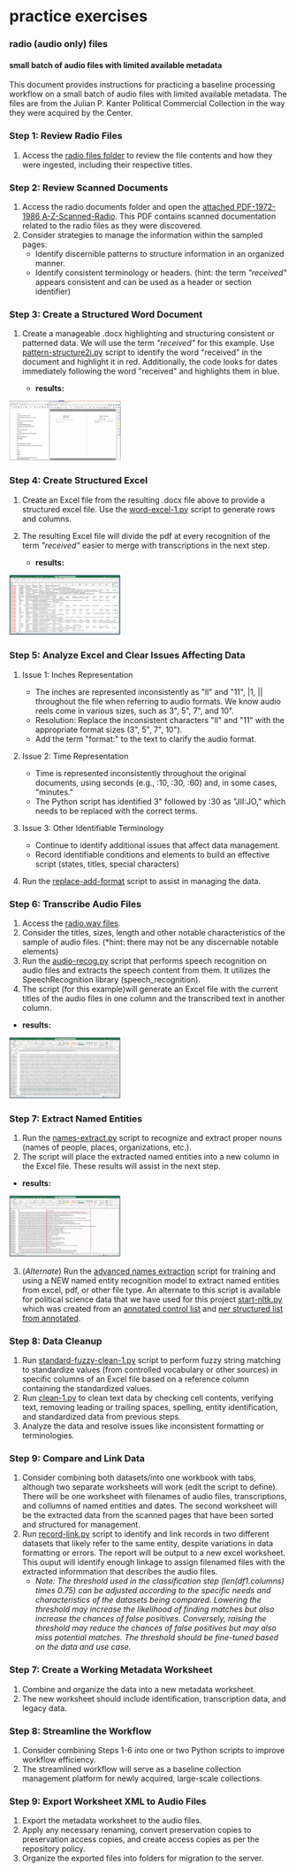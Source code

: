 # practice exercises

### radio (audio only) files

#### small batch of audio files with limited available metadata

This document provides instructions for practicing a baseline processing workflow on a small batch of audio files with limited available metadata. The files are from the Julian P. Kanter Political Commercial Collection in the way they were acquired by the Center.

### Step 1: Review Radio Files

1. Access the [radio files folder](https://github.com/prys0000/political-commercial-collection-archives/tree/main/practice/radio%20documents) to review the file contents and how they were ingested, including their respective titles.

### Step 2: Review Scanned Documents

1. Access the radio documents folder and open the [attached PDF-1972-1986 A-Z-Scanned-Radio](https://github.com/prys0000/political-commercial-collection-archives/blob/main/practice/radio%20documents/1972-1986%20A-Z-Scanned-Radio.pdf). This PDF contains scanned documentation related to the radio files as they were discovered.
2. Consider strategies to manage the information within the sampled pages:
	- Identify discernible patterns to structure information in an organized manner.
	- Identify consistent terminology or headers. (hint: the term *"received"* appears consistent and can be used as a header or section identifier)
	
### Step 3: Create a Structured Word Document 
1. Create a manageable .docx highlighting and structuring consistent or patterned data. We will use the term *"received"* for this example. Use [pattern-structure2i.py](https://github.com/prys0000/political-commercial-collection-archives/blob/main/practice/radio%20documents/pattern-structure2i.py) script to identify the word "received" in the document and highlight it in red. Additionally, the code looks for dates immediately following the word "received" and highlights them in blue.

	* **results:**


<img src="https://github.com/prys0000/political-commercial-collection-archives/blob/main/practice/radio%20documents/picture%20-%20pattern-format-example.png" width=40% height=40%>
	
### Step 4: Create Structured Excel

1. Create an Excel file from the resulting .docx file above to provide a structured excel file. Use the [word-excel-1.py](https://github.com/prys0000/political-commercial-collection-archives/blob/main/practice/radio%20documents/word-excel-1.py) script to generate rows and columns.
2. The resulting Excel file will divide the pdf at every recognition of the term *"received"* easier to merge with transcriptions in the next step.

	* **results:**
	
	
<img src="https://github.com/prys0000/political-commercial-collection-archives/blob/main/practice/radio%20documents/results-word-excel-1.png" width=40% height=40%>


### Step 5: Analyze Excel and Clear Issues Affecting Data 

1. Issue 1: Inches Representation

	- The inches are represented inconsistently as "ll" and "11", |1, || throughout the file when referring to audio formats. We know audio reels come in various sizes, such as 3", 5", 7", and 10".
	- Resolution: Replace the inconsistent characters "ll" and "11" with the appropriate format sizes (3", 5", 7", 10"). 
	- Add the term "format:" to the text to clarify the audio format.

2. Issue 2: Time Representation

	- Time is represented inconsistently throughout the original documents, using seconds (e.g., :10, :30, :60) and, in some cases, "minutes."
	- The Python script has identified 3" followed by :30 as "JII:JO," which needs to be replaced with the correct terms.

3. Issue 3: Other Identifiable Terminology 

	- Continue to identify additional issues that affect data management. 
	- Record identifiable conditions and elements to build an effective script (states, titles, special characters)

4. Run the [replace-add-format](https://github.com/prys0000/political-commercial-collection-archives/blob/main/practice/replace-add-format.py) script to assist in managing the data. 	


### Step 6: Transcribe Audio Files

1. Access the [radio.wav files](https://github.com/prys0000/political-commercial-collection-archives/blob/main/practice/radio%20documents/README_radio%20files.md).
2. Consider the titles, sizes, length and other notable characteristics of the sample of audio files. (*hint: there may not be any discernable notable elements) 
2. Run the [audio-recog.py](https://github.com/prys0000/political-commercial-collection-archives/blob/main/practice/radio%20documents/audio-recog.py) script that performs speech recognition on audio files and extracts the speech content from them. It utilizes the SpeechRecognition library (speech_recognition).
2. The script (for this example)will generate an Excel file with the current titles of the audio files in one column and the transcribed text in another column.

* **results:**

<img src="https://github.com/prys0000/political-commercial-collection-archives/blob/main/practice/radio%20documents/results-audio-recognition.png" width=40% heigh=40%>


### Step 7: Extract Named Entities

1. Run the [names-extract.py](https://github.com/prys0000/political-commercial-collection-archives/blob/main/practice/radio%20documents/names-extraction.py) script to recognize and extract proper nouns (names of people, places, organizations, etc.).
2. The script will place the extracted named entities into a new column in the Excel file. These results will assist in the next step. 

* **results:**

<img src="https://github.com/prys0000/political-commercial-collection-archives/blob/main/practice/radio%20documents/results-names-extraction.png" width=40% height=40%>

3. (*Alternate*) Run the [advanced names extraction](https://github.com/prys0000/political-commercial-collection-archives/blob/main/practice/radio%20documents/1-start-nltk.py) script for training and using a NEW named entity recognition model to extract named entities from excel, pdf, or other file type.  An alternate to this script is available for political science data that we have used for this project [start-nltk.py](https://github.com/prys0000/political-commercial-collection-archives/blob/main/practice/radio%20documents/start-nltk.py) which was created from an [annotated control list](https://github.com/prys0000/political-commercial-collection-archives/blob/main/practice/radio%20documents/ner_training_politicalscience.csv) and [ner structured list from annotated](https://github.com/prys0000/political-commercial-collection-archives/blob/main/practice/radio%20documents/ner_results.csv). 


### Step 8: Data Cleanup

1. Run [standard-fuzzy-clean-1.py](https://github.com/prys0000/political-commercial-collection-archives/blob/main/practice/radio%20documents/standard-fuzzy-clean-1.py) script to perform fuzzy string matching to standardize values (from controlled vocabulary or other sources) in specific columns of an Excel file based on a reference column containing the standardized values.
2. Run [clean-1.py](https://github.com/prys0000/political-commercial-collection-archives/blob/main/practice/radio%20documents/clean-1.py) to clean text data by checking cell contents, verifying text, removing leading or trailing spaces, spelling, entity identification, and standardized data from previous steps. 
3. Analyze the data and resolve issues like inconsistent formatting or terminologies.


### Step 9: Compare and Link Data

1. Consider combining both datasets/into one workbook with tabs, although two separate worksheets will work (edit the script to define). There will be one worksheet with filenames of audio files, transcriptions, and collumns of named entities and dates. The second worksheet will be the extracted data from the scanned pages that have been sorted and structured for management. 
2. Run [record-link.py](https://github.com/prys0000/political-commercial-collection-archives/blob/main/practice/radio%20documents/record-link.py) script to  identify and link records in two different datasets that likely refer to the same entity, despite variations in data formatting or errors. The report will be output to a new excel worksheet. This ouput will identify enough linkage to assign filenamed files with the extracted informmation that describes the audio files. 
	- *Note: The threshold used in the classification step (len(df1.columns) times 0.75) can be adjusted according to the specific needs and characteristics of the datasets being compared. Lowering the threshold may increase the likelihood of finding matches but also increase the chances of false positives. Conversely, raising the threshold may reduce the chances of false positives but may also miss potential matches. The threshold should be fine-tuned based on the data and use case.*


### Step 7: Create a Working Metadata Worksheet

1. Combine and organize the data into a new metadata worksheet.
2. The new worksheet should include identification, transcription data, and legacy data.

### Step 8: Streamline the Workflow

1. Consider combining Steps 1-6 into one or two Python scripts to improve workflow efficiency.
2. The streamlined workflow will serve as a baseline collection management platform for newly acquired, large-scale collections.

### Step 9: Export Worksheet XML to Audio Files

1. Export the metadata worksheet to the audio files.
2. Apply any necessary renaming, convert preservation copies to preservation access copies, and create access copies as per the repository policy.
3. Organize the exported files into folders for migration to the server.
